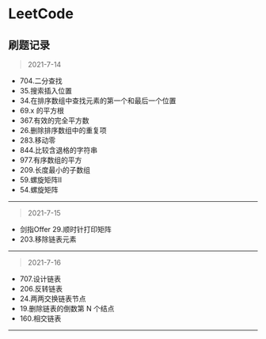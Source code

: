 # LeetCode

## 刷题记录
> 2021-7-14
* 704.二分查找
* 35.搜索插入位置
* 34.在排序数组中查找元素的第一个和最后一个位置
* 69.x 的平方根
* 367.有效的完全平方数
* 26.删除排序数组中的重复项
* 283.移动零
* 844.比较含退格的字符串
* 977.有序数组的平方
* 209.长度最小的子数组
* 59.螺旋矩阵II
* 54.螺旋矩阵
---
> 2021-7-15
* 剑指Offer 29.顺时针打印矩阵
* 203.移除链表元素
---
> 2021-7-16
* 707.设计链表
* 206.反转链表
* 24.两两交换链表节点
* 19.删除链表的倒数第 N 个结点
* 160.相交链表
---



